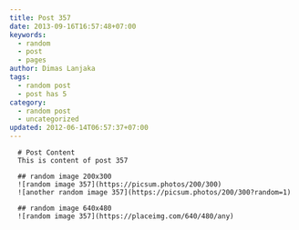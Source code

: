```yaml
---
title: Post 357
date: 2013-09-16T16:57:48+07:00
keywords:
  - random
  - post
  - pages
author: Dimas Lanjaka
tags:
  - random post
  - post has 5
category:
  - random post
  - uncategorized
updated: 2012-06-14T06:57:37+07:00
---
```


      # Post Content
      This is content of post 357

      ## random image 200x300
      ![random image 357](https://picsum.photos/200/300)
      ![another random image 357](https://picsum.photos/200/300?random=1)

      ## random image 640x480
      ![random image 357](https://placeimg.com/640/480/any)
      